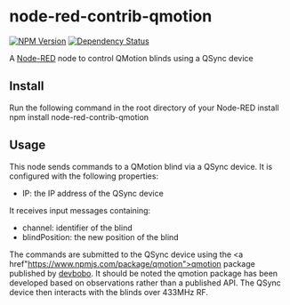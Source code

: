 # node-red-contrib-qmotion
[![NPM Version](https://img.shields.io/npm/v/node-red-contrib-qmotion.svg)](https://www.npmjs.com/package/node-red-contrib-qmotion)
[![Dependency Status](https://img.shields.io/versioneye/d/nodejs/node-red-contrib-qmotion.svg)](https://www.versioneye.com/nodejs/node-red-contrib-qmotion/)

A <a href="http://nodered.org" target="_new">Node-RED</a> node to control QMotion blinds using a QSync device

Install
-------
Run the following command in the root directory of your Node-RED install
    npm install node-red-contrib-qmotion

Usage
-----
This node sends commands to a QMotion blind via a QSync device.  It is configured with the following properties:
* IP: the IP address of the QSync device

It receives input messages containing:
* channel: identifier of the blind
* blindPosition: the new position of the blind

The commands are submitted to the QSync device using the <a href"https://www.npmjs.com/package/qmotion">qmotion</a> package published by <a href="https://www.npmjs.com/~devbobo">devbobo</a>.  It should be noted the qmotion package has been developed based on observations rather than a published API.  The QSync device then interacts with the blinds over 433MHz RF.
